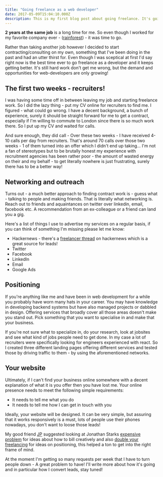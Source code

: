 ```yaml
---
title: "Going freelance as a web developer"
date: 2017-05-09T15:04:10.000Z
description: This is my first blog post about going freelance. It's going really well so far, I want to share what and how I'm doing in the hope that others can learn from my mistakes!
---
```


__2 years at the same job__ is a long time for me. So even though I worked for my favorite company ever - ([rainforest](https://www.rainforestqa.com/)) - it was time to go.

Rather than taking another job however I decided to start contracting/consulting on my own, something that I've been doing in the past and had an utter thirst for. Even though I was sceptical at first I'd say right now is the best time ever to go freelance as a developer and it keeps getting better. It's still hard work don't get me wrong, but the demand and opportunities for web-developers are only growing!

## The first two weeks - recruiters!
I was having some time off in between leaving my job and starting freelance work. So I did the lazy thing - put my CV online for recruiters to find me. I figured - what could go wrong. I have a decent background, a bunch of experience, surely it should be straight forward for me to get a contract, especially if I'm willing to commute to London since there is so much work there. So I put up my CV and waited for calls.

And sure enough, they did call - Over these two weeks - I have received 4-10 calls per day from recruiters. That's around 70 calls over those two weeks - 1 of them turned into an offer which I didn't end up taking...
I'm not a fan of stereotypes but to be brutally honest my experience with recruitment agencies has been rather poor - the amount of wasted energy on their and my behalf - to get literally nowhere is just frustrating, surely there has to be a better way!

## Networking and outreach
Turns out - a much better approach to finding contract work is - guess what - talking to people and making friends. That is literally what networking is. Reach out to friends and aquaintances on twitter over linkedin, email, facebook etc. A recommendation from an ex-colleague or a friend can land you a gig.

Here's a list of things I use to advertise my services on a regular basis, if you can think of something I'm missing please let me know:

- Hackernews - there's a [freelancer thread](https://news.ycombinator.com/item?id=13764729) on hackernews which is a great source for leads!
- Twitter
- Facebook
- LinkedIn
- Email
- Google Ads


## Positioning
If you're anything like me and have been in web development for a while you probably have worn many hats in your career. You may have knowledge in developing backend systems but have also managed projects or dabbled in design. Offering services that broadly cover all those areas doesn't make you stand out. Pick something that you want to specialise in and make that your business.

If you're not sure what to specialize in, do your research, look at jobsites and see what kind of jobs people need to get done. In my case a lot of recruiters were specifically looking for engineers experienced with react. So I created three different landing pages offering different services and tested those by driving traffic to them - by using the aforementioned networks.

## Your website
Ultimately, if I can't find your business online somewhere with a decent explanation of what it is you offer then you have lost me. Your online presence needs to meet the following simple requirements:
- It needs to tell me what you do
- It needs to tell me how I can get in touch with you

Ideally, your website will be designed. It can be very simple, but assuring that it works responsively is a must, lots of people use their phones nowadays, you don't want to loose those leads!

My good friend [JP](https://twitter.com/jipiboily) suggested looking at Jonathan Starks [expensive problem](https://expensiveproblem.com/) for ideas about how to bill creatively and also [double your freelancing](https://doubleyourfreelancing.com/category/branding-and-positioning/?ref=j) for ideas on positioning, this helped a ton to get into the right frame of mind.

At the moment I'm getting so many requests per week that I have to turn people down - A great problem to have! I'll write more about how it's going and in particular how I convert leads, stay tuned!
